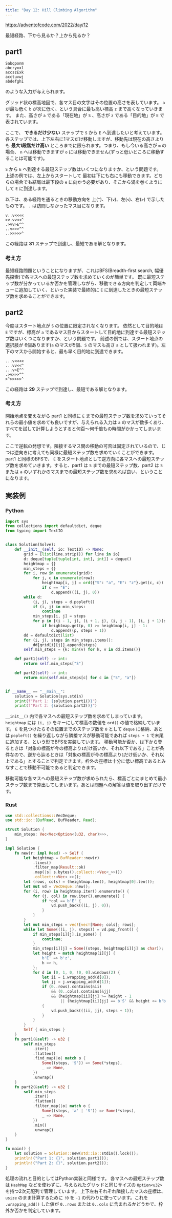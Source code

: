 ```yaml
---
title: "Day 12: Hill Climbing Algorithm"
---
```


https://adventofcode.com/2022/day/12

最短経路、下から見るか？上から見るか？


## part1

```
Sabqponm
abcryxxl
accszExk
acctuvwj
abdefghi
```

のような入力が与えられます。

グリッド状の標高地図で、各マス目の文字はその位置の高さを表しています。 `a` が最も低く `b` が次に低く、という具合に最も高い標高 `z` まで高くなっていきます。
また、高さが `a` である「現在地」が `S` 、高さが `z` である「目的地」が `E` で表されています。

ここで、 **できるだけ少ない** ステップで `S` から `E` へ到達したいと考えています。
各ステップでは、上下左右に1マスだけ移動しますが、移動先は現在の高さよりも **最大1段階だけ高い** ところまでに限られます。つまり、もし今いる高さが `m` の場合、 `n` へは移動できますが `o` には移動できません(ずっと低いところに移動することは可能です)。

`S` から `E` へ到達する最短ステップ数はいくつになりますか、という問題です。
上述の例では、左上からスタートして 最初は下にも右にも移動できます。どちらの場合でも結局は最下段の `e` に向かう必要があり、そこから渦を巻くようにして `E` に到達します。

以下は、ある経路を通るときの移動方向を 上(`^`)、下(`v`)、左(`<`)、右(`>`) で示したものです。 `.` は訪問しなかったマス目になります。

```
v..v<<<<
>v.vv<<^
.>vv>E^^
..v>>>^^
..>>>>>^
```

この経路は **31** ステップで到達し、最短である解となります。

### 考え方

最短経路問題ということになりますが、これはBFS(Breadth-first search, 幅優先探索)で各マスへの最短ステップ数を求めていくのが簡単です。
既に最短ステップ数が分かっているか否かを管理しながら、移動できる方向を判定して両端キューに追加していく、といった実装で最終的に `E` に到達したときの最短ステップ数を求めることができます。


## part2

今度はスタート地点が `S` の位置に限定されなくなります。
依然として目的地は `E` ですが、標高が `a` であるマス目からスタートして目的地に到達する最短ステップ数はいくつになりますか、という問題です。
前述の例では、スタート地点の選択肢が 6個あります(`a` のマスが5個、`S` のマスも高さ `a` として扱われます)。左下のマスから開始すると、最も早く目的地に到達できます。

```
...v<<<<
...vv<<^
...v>E^^
.>v>>>^^
>^>>>>>^
```

この経路は **29** ステップで到達し、最短である解となります。

### 考え方

開始地点を変えながら part1 と同様に `E` までの最短ステップ数を求めていってそれらの最小値を求めても良いですが、与えられる入力は `a` のマスが数多くあり、すべてを試して計算しようとすると何百〜何千倍もの時間がかかってしまいます。

ここで逆転の発想です。隣接するマス間の移動の可否は固定されているので、じつは逆向きに考えても同様に最短ステップ数を求めていくことができます。
part1 と同様のBFSで、 `E` をスタート地点として逆方向に各マスへの最短ステップ数を求めていきます。すると、part1 は `S` までの最短ステップ数、part2 は `S` または `a` のいずれかのマスまでの最短ステップ数を求めれば良い、ということになります。


## 実装例

### Python

```python
import sys
from collections import defaultdict, deque
from typing import TextIO


class Solution(Solve):
    def __init__(self, io: TextIO) -> None:
        grid = [list(line.strip()) for line in io]
        d: deque[tuple[tuple[int, int], int]] = deque()
        heightmap = {}
        min_steps = {}
        for i, row in enumerate(grid):
            for j, c in enumerate(row):
                heightmap[i, j] = ord({"S": "a", "E": "z"}.get(c, c))
                if c == "E":
                    d.append(((i, j), 0))
        while d:
            (i, j), steps = d.popleft()
            if (i, j) in min_steps:
                continue
            min_steps[i, j] = steps
            for p in [(i - 1, j), (i + 1, j), (i, j - 1), (i, j + 1)]:
                if heightmap.get(p, 0) >= heightmap[i, j] - 1:
                    d.append((p, steps + 1))
        dd = defaultdict(list)
        for (i, j), steps in min_steps.items():
            dd[grid[i][j]].append(steps)
        self.min_steps = {k: min(v) for k, v in dd.items()}

    def part1(self) -> int:
        return self.min_steps["S"]

    def part2(self) -> int:
        return min(self.min_steps[c] for c in ["S", "a"])


if __name__ == "__main__":
    solution = Solution(sys.stdin)
    print(f"Part 1: {solution.part1()}")
    print(f"Part 2: {solution.part2()}")
```

`__init__()` 内で各マスへの最短ステップ数を求めてしまっています。
`heightmap` には `(i, j)` をキーにして標高の数値を `ord()` の値で格納しています。 `E` を見つけたらその位置までのステップ数を `0` として `deque` に格納、あとは `popleft()` を繰り返しながら隣接マスが移動可能であれば `steps + 1` で末尾に追加する、という形でBFSを実装しています。
移動可能か否か、は下から登るときは「対象の標高が今の標高より`1`だけ高いか、それ以下である」ことが条件なので、逆から辿るときは「対象の標高が今の標高より`1`だけ低いか、それ以上である」とすることで判定できます。枠外の座標は十分に低い標高であるとみなすことで移動不可能であると判定できます。

移動可能な各マスへの最短ステップ数が求められたら、標高ごとにまとめて最小ステップ数まで算出してしまいます。あとは問題への解答は値を取り出すだけです。

### Rust

```rust
use std::collections::VecDeque;
use std::io::{BufRead, BufReader, Read};

struct Solution {
    min_steps: Vec<Vec<Option<(u32, char)>>>,
}

impl Solution {
    fn new(r: impl Read) -> Self {
        let heightmap = BufReader::new(r)
            .lines()
            .filter_map(Result::ok)
            .map(|s| s.bytes().collect::<Vec<_>>())
            .collect::<Vec<_>>();
        let (rows, cols) = (heightmap.len(), heightmap[0].len());
        let mut vd = VecDeque::new();
        for (i, row) in heightmap.iter().enumerate() {
            for (j, col) in row.iter().enumerate() {
                if *col == b'E' {
                    vd.push_back(((i, j), 0));
                }
            }
        }
        let mut min_steps = vec![vec![None; cols]; rows];
        while let Some(((i, j), steps)) = vd.pop_front() {
            if min_steps[i][j].is_some() {
                continue;
            }
            min_steps[i][j] = Some((steps, heightmap[i][j] as char));
            let height = match heightmap[i][j] {
                b'E' => b'z',
                h => h,
            };
            for d in [0, 1, 0, !0, 0].windows(2) {
                let ii = i.wrapping_add(d[0]);
                let jj = j.wrapping_add(d[1]);
                if (0..rows).contains(&ii)
                    && (0..cols).contains(&jj)
                    && (heightmap[ii][jj] >= height - 1
                        || (heightmap[ii][jj] == b'S' && height <= b'b'))
                {
                    vd.push_back(((ii, jj), steps + 1));
                }
            }
        }
        Self { min_steps }
    }
    fn part1(&self) -> u32 {
        self.min_steps
            .iter()
            .flatten()
            .find_map(|o| match o {
                Some((steps, 'S')) => Some(*steps),
                _ => None,
            })
            .unwrap()
    }
    fn part2(&self) -> u32 {
        self.min_steps
            .iter()
            .flatten()
            .filter_map(|o| match o {
                Some((steps, 'a' | 'S')) => Some(*steps),
                _ => None,
            })
            .min()
            .unwrap()
    }
}

fn main() {
    let solution = Solution::new(std::io::stdin().lock());
    println!("Part 1: {}", solution.part1());
    println!("Part 2: {}", solution.part2());
}
```

処理の流れと目的としてはPython実装と同様です。
各マスへの最短ステップ数は `HashMap` などを使わずに、与えられたグリッドと同じサイズの `Option<u32>` を持つ2次元配列で管理しています。
上下左右それぞれ隣接したマスの座標は、 `usize` のまま計算するために `!0` を `-1` の代わりに使っています。これを `.wrapping_add()` した値が `0..rows` または `0..cols` に含まれるかどうかで、枠外か否かを判定しています。
